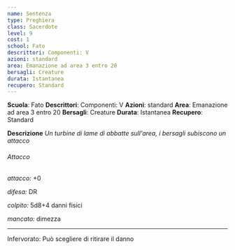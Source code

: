 ```yaml
---
name: Sentenza
type: Preghiera
class: Sacerdote
level: 9
cost: 1
school: Fato
descrittori: Componenti: V
azioni: standard
area: Emanazione ad area 3 entro 20
bersagli: Creature
durata: Istantanea
recupero: Standard
---
```

**Scuola**: Fato
**Descrittori**: Componenti: V
**Azioni**: standard
**Area**: Emanazione ad area 3 entro 20
**Bersagli**: Creature
**Durata**: Istantanea
**Recupero**: Standard

**Descrizione**
*Un turbine di lame di abbatte sull'area, i bersagli subiscono un attacco*

###### Attacco

*attacco:* +0

*difesa:* DR

*colpito:* 5d8+4 danni fisici

*mancato:* dimezza

---

Infervorato: Può scegliere di ritirare il danno